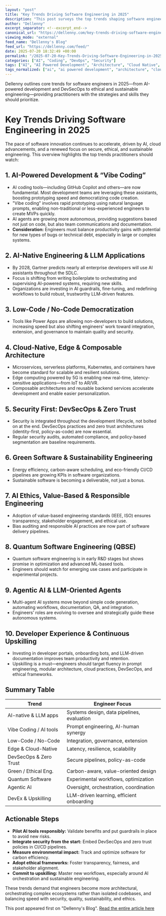 ```yaml
---
layout: "post"
title: "Key Trends Driving Software Engineering in 2025"
description: "This post surveys the top trends shaping software engineering in 2025, including AI-assisted and LLM-native development, cloud- and edge-native architectures, DevSecOps and Zero Trust adoption, quantum computing experimentation, and responsible engineering. The article highlights how engineers must adapt by upskilling, focusing on prompt engineering, ethical frameworks, sustainable practices, and leveraging modular cloud-native technologies, with actionable suggestions for practitioners."
author: "Dellenny"
excerpt_separator: <!--excerpt_end-->
canonical_url: "https://dellenny.com/key-trends-driving-software-engineering-in-2025/"
viewing_mode: "external"
feed_name: "Dellenny's Blog"
feed_url: "https://dellenny.com/feed/"
date: 2025-07-20 18:32:49 +00:00
permalink: "/2025-07-20-Key-Trends-Driving-Software-Engineering-in-2025.html"
categories: ["AI", "Coding", "DevOps", "Security"]
tags: ["AI", "AI Powered Development", "Architecture", "Cloud Native", "Coding", "Composable Architecture", "Containerization", "Developer Experience", "DevOps", "DevSecOps", "Edge Computing", "ESG", "Ethical AI", "Kubernetes", "LLM Applications", "Low Code", "Microservices", "No Code", "Posts", "Power Apps", "Prompt Engineering", "Quantum Software Engineering", "Security", "Serverless", "Software Engineering", "Sustainable Software", "Zero Trust"]
tags_normalized: ["ai", "ai powered development", "architecture", "cloud native", "coding", "composable architecture", "containerization", "developer experience", "devops", "devsecops", "edge computing", "esg", "ethical ai", "kubernetes", "llm applications", "low code", "microservices", "no code", "posts", "power apps", "prompt engineering", "quantum software engineering", "security", "serverless", "software engineering", "sustainable software", "zero trust"]
---
```


Dellenny outlines core trends for software engineers in 2025—from AI-powered development and DevSecOps to ethical and sustainable engineering—providing practitioners with the strategies and skills they should prioritize.<!--excerpt_end-->

# Key Trends Driving Software Engineering in 2025

The pace of software innovation continues to accelerate, driven by AI, cloud advancements, and a renewed focus on secure, ethical, and sustainable engineering. This overview highlights the top trends practitioners should watch:

## 1. AI-Powered Development & “Vibe Coding”

- AI coding tools—including GitHub Copilot and others—are now fundamental. Most development teams are leveraging these assistants, boosting prototyping speed and democratizing code creation.
- "Vibe coding" involves rapid prototyping using natural language prompts, enabling non-traditional or less-experienced engineers to create MVPs quickly.
- AI agents are growing more autonomous, providing suggestions based not just on code, but also team communications and documentation.
- **Consideration:** Engineers must balance productivity gains with potential for new types of bugs or technical debt, especially in large or complex systems.

## 2. AI-Native Engineering & LLM Applications

- By 2028, Gartner predicts nearly all enterprise developers will use AI assistants throughout the SDLC.
- Focus is shifting from writing boilerplate to orchestrating and supervising AI-powered systems, requiring new skills.
- Organizations are investing in AI guardrails, fine-tuning, and redefining workflows to build robust, trustworthy LLM-driven features.

## 3. Low-Code / No-Code Democratization

- Tools like Power Apps are allowing non-developers to build solutions, increasing speed but also shifting engineers' work toward integration, extension, and governance to maintain quality and security.

## 4. Cloud-Native, Edge & Composable Architecture

- Microservices, serverless platforms, Kubernetes, and containers have become standard for scalable and resilient solutions.
- Edge computing powered by 5G is enabling new real-time, latency-sensitive applications—from IoT to AR/VR.
- Composable architectures and reusable backend services accelerate development and enable easier personalization.

## 5. Security First: DevSecOps & Zero Trust

- Security is integrated throughout the development lifecycle, not bolted on at the end. DevSecOps practices and zero trust architectures (identity-first, policy-as-code) are now essential.
- Regular security audits, automated compliance, and policy-based segmentation are baseline requirements.

## 6. Green Software & Sustainability Engineering

- Energy efficiency, carbon-aware scheduling, and eco-friendly CI/CD pipelines are growing KPIs in software organizations.
- Sustainable software is becoming a deliverable, not just a bonus.

## 7. AI Ethics, Value-Based & Responsible Engineering

- Adoption of value-based engineering standards (IEEE, ISO) ensures transparency, stakeholder engagement, and ethical use.
- Bias auditing and responsible AI practices are now part of software delivery pipelines.

## 8. Quantum Software Engineering (QBSE)

- Quantum software engineering is in early R&D stages but shows promise in optimization and advanced ML-based tools.
- Engineers should watch for emerging use cases and participate in experimental projects.

## 9. Agentic AI & LLM-Oriented Agents

- Multi-agent AI systems move beyond simple code generation, automating workflows, documentation, QA, and integration.
- Engineers’ roles are evolving to oversee and strategically guide these autonomous systems.

## 10. Developer Experience & Continuous Upskilling

- Investing in developer portals, onboarding bots, and LLM-driven documentation improves team productivity and retention.
- Upskilling is a must—engineers should target fluency in prompt engineering, modular architecture, cloud practices, DevSecOps, and ethical frameworks.

## Summary Table

| Trend                  | Engineer Focus                                 |
|------------------------|------------------------------------------------|
| AI-native & LLM apps   | Systems design, data pipelines, evaluation     |
| Vibe Coding / AI tools | Prompt engineering, AI-human synergy           |
| Low-Code / No-Code     | Integration, governance, extension             |
| Edge & Cloud-Native    | Latency, resilience, scalability               |
| DevSecOps & Zero Trust | Secure pipelines, policy-as-code               |
| Green / Ethical Eng.   | Carbon-aware, value-oriented design            |
| Quantum Software       | Experimental workflows, optimization           |
| Agentic AI             | Oversight, orchestration, coordination         |
| DevEx & Upskilling     | LLM-driven learning, efficient onboarding      |

## Actionable Steps

- **Pilot AI tools responsibly:** Validate benefits and put guardrails in place to avoid new risks.
- **Integrate security from the start:** Embed DevSecOps and zero trust policies in CI/CD pipelines.
- **Measure environmental impact:** Track and optimize software for carbon efficiency.
- **Adopt ethical frameworks:** Foster transparency, fairness, and stakeholder alignment.
- **Commit to upskilling:** Master new workflows, especially around AI orchestration and sustainable engineering.

These trends demand that engineers become more architectural, orchestrating complex ecosystems rather than isolated codebases, and balancing speed with security, quality, sustainability, and ethics.

This post appeared first on "Dellenny's Blog". [Read the entire article here](https://dellenny.com/key-trends-driving-software-engineering-in-2025/)
